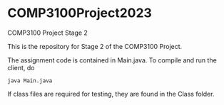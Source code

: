 # COMP3100Project2023
COMP3100 Project Stage 2

This is the repository for Stage 2 of the COMP3100 Project.

The assignment code is contained in Main.java. To compile and run the client, do 

```java Main.java```

If class files are required for testing, they are found in the Class folder. 

